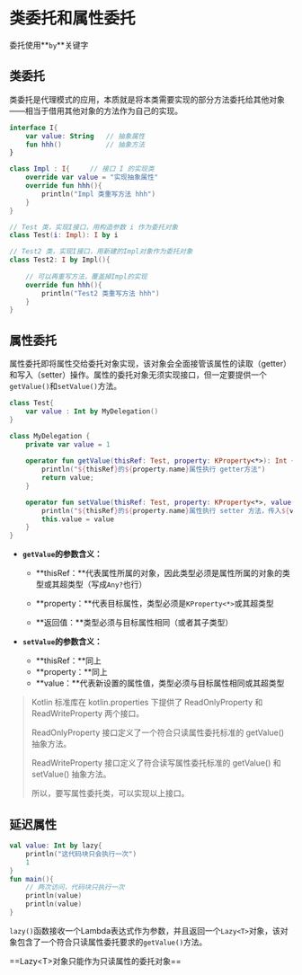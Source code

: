 # 类委托和属性委托

委托使用**`by`**关键字

## 类委托

类委托是代理模式的应用，本质就是将本类需要实现的部分方法委托给其他对象——相当于借用其他对象的方法作为自己的实现。

```kotlin
interface I{
    var value: String	// 抽象属性
    fun hhh()			// 抽象方法
}

class Impl : I{		// 接口 I 的实现类
    override var value = "实现抽象属性"
    override fun hhh(){
        println("Impl 类重写方法 hhh")
    }
}

// Test 类，实现I接口，用构造参数 i 作为委托对象
class Test(i: Impl): I by i

// Test2 类，实现I接口，用新建的Impl对象作为委托对象
class Test2: I by Impl(){
    
    // 可以再重写方法，覆盖掉Impl的实现
    override fun hhh(){
        println("Test2 类重写方法 hhh")
    }
}
```

## 属性委托

属性委托即将属性交给委托对象实现，该对象会全面接管该属性的读取（getter）和写入（setter）操作。属性的委托对象无须实现接口，但一定要提供一个`getValue()`和`setValue()`方法。

```kotlin
class Test{
    var value : Int by MyDelegation()
}

class MyDelegation {
    private var value = 1
    
    operator fun getValue(thisRef: Test, property: KProperty<*>): Int {
        println("${thisRef}的${property.name}属性执行 getter方法")
        return value;
    }

    operator fun setValue(thisRef: Test, property: KProperty<*>, value: Int) {
        println("${thisRef}的${property.name}属性执行 setter 方法，传入${value}")
        this.value = value
    }
}
```

* **`getValue`的参数含义：**

  * **thisRef：**代表属性所属的对象，因此类型必须是属性所属的对象的类型或其超类型（写成`Any?`也行）

  * **property：**代表目标属性，类型必须是`KProperty<*>`或其超类型

  * **返回值：**类型必须与目标属性相同（或者其子类型）

    

* **`setValue`的参数含义：**

  * **thisRef：**同上
  * **property：**同上
  * **value：**代表新设置的属性值，类型必须与目标属性相同或其超类型

> Kotlin 标准库在 kotlin.properties 下提供了 ReadOnlyProperty 和 ReadWriteProperty 两个接口。
>
> ReadOnlyProperty 接口定义了一个符合只读属性委托标准的 getValue() 抽象方法。
>
> ReadWriteProperty 接口定义了符合读写属性委托标准的 getValue() 和 setValue() 抽象方法。
>
> 所以，要写属性委托类，可以实现以上接口。

## 延迟属性

```kotlin
val value: Int by lazy{
    println("这代码块只会执行一次")
    1
}
fun main(){
    // 两次访问，代码块只执行一次
    println(value)
    println(value)
}
```

`lazy()`函数接收一个Lambda表达式作为参数，并且返回一个`Lazy<T>`对象，该对象包含了一个符合只读属性委托要求的`getValue()`方法。

==Lazy\<T>对象只能作为只读属性的委托对象==